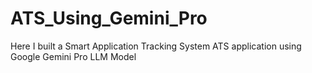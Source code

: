 # ATS_Using_Gemini_Pro
Here I built a Smart Application Tracking System ATS application using Google Gemini Pro LLM Model
